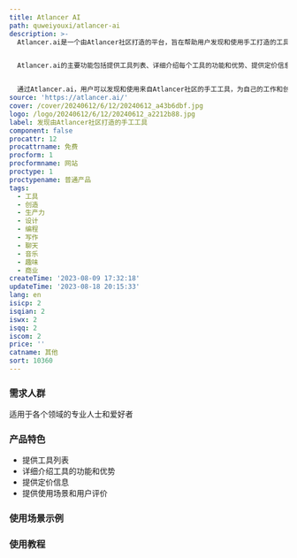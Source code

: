 ```yaml
---
title: Atlancer AI
path: quweiyouxi/atlancer-ai
description: >-
  Atlancer.ai是一个由Atlancer社区打造的平台，旨在帮助用户发现和使用手工打造的工具。该平台聚集了一群热爱创造的人，他们开发了各种各样的工具，包括生产力工具、图像处理工具、视频编辑工具、设计工具、编程工具、写作工具等。用户可以通过Atlancer.ai浏览和使用这些工具，提高工作效率，创造出更多精彩的作品。


  Atlancer.ai的主要功能包括提供工具列表、详细介绍每个工具的功能和优势、提供定价信息、提供使用场景和用户评价等。用户可以根据自己的需求和兴趣，选择并使用适合的工具。无论是专业人士还是爱好者，Atlancer.ai都能满足各种不同领域的需求。


  通过Atlancer.ai，用户可以发现和使用来自Atlancer社区的手工工具，为自己的工作和创作带来更多可能性。
source: 'https://atlancer.ai/'
cover: /cover/20240612/6/12/20240612_a43b6dbf.jpg
logo: /logo/20240612/6/12/20240612_a2212b88.jpg
label: 发现由Atlancer社区打造的手工工具
component: false
procattr: 12
procattrname: 免费
procform: 1
procformname: 网站
proctype: 1
proctypename: 普通产品
tags:
  - 工具
  - 创造
  - 生产力
  - 设计
  - 编程
  - 写作
  - 聊天
  - 音乐
  - 趣味
  - 商业
createTime: '2023-08-09 17:32:18'
updateTime: '2023-08-18 20:15:33'
lang: en
isicp: 2
isqian: 2
iswx: 2
isqq: 2
iscom: 2
price: ''
catname: 其他
sort: 10360
---
```




### 需求人群
适用于各个领域的专业人士和爱好者

### 产品特色
- 提供工具列表
- 详细介绍工具的功能和优势
- 提供定价信息
- 提供使用场景和用户评价

### 使用场景示例


### 使用教程


  
